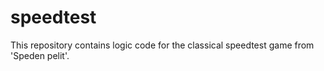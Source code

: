 # speedtest

This repository contains logic code for the classical speedtest game from 'Speden pelit'.
